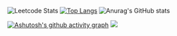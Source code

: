 
![Leetcode Stats](https://leetcard.jacoblin.cool/Ofony) [![Top Langs](https://github-readme-stats.vercel.app/api/top-langs/?username=OfonySF)](https://github.com/anuraghazra/github-readme-stats) ![Anurag's GitHub stats](https://github-readme-stats.vercel.app/api?username=OfonySF&show_icons=true&theme=github_dark_dimmed)

[![Ashutosh's github activity graph](https://github-readme-activity-graph.vercel.app/graph?username=OfonySF&theme=react-dark)](https://github.com/ashutosh00710/github-readme-activity-graph) ![](https://komarev.com/ghpvc/?username=OfonySF)







